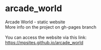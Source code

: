 # arcade_world
Arcade World - static website<br/>
More info on the project on gh-pages branch <br/><br/>
You can access the website via this link:<br/>
<a href="https://mpsites.github.io/arcade_world" target="_blank">https://mpsites.github.io/arcade_world</a>
